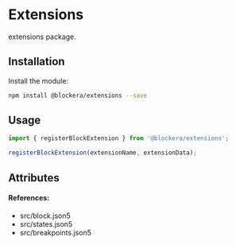 # Extensions

extensions package.

## Installation

Install the module:

```bash
npm install @blockera/extensions --save
```

## Usage

```js
import { registerBlockExtension } from '@blockera/extensions';

registerBlockExtension(extensionName, extensionData);
```

## Attributes

#### References:

-   src/block.json5
-   src/states.json5
-   src/breakpoints.json5

